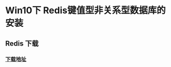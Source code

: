 # Win10下 Redis键值型非关系型数据库的安装
## Redis 下载
### [下载地址](https://github.com/MicrosoftArchive/redis/releases)
